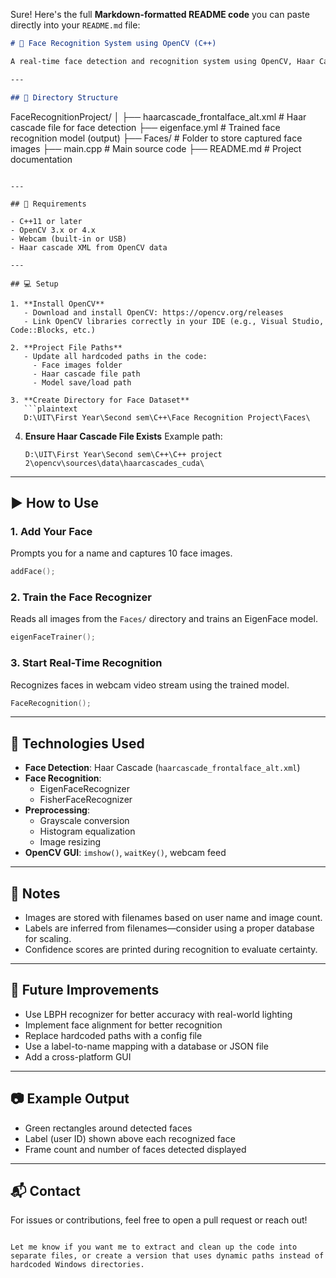 Sure! Here's the full **Markdown-formatted README code** you can paste directly into your `README.md` file:

```markdown
# 👤 Face Recognition System using OpenCV (C++)

A real-time face detection and recognition system using OpenCV, Haar Cascade classifiers, and Eigenfaces/Fisherfaces algorithms. This project allows you to add new faces, train a recognition model, and recognize faces through your webcam.

---

## 📁 Directory Structure

```
FaceRecognitionProject/
│
├── haarcascade_frontalface_alt.xml        # Haar cascade file for face detection
├── eigenface.yml                          # Trained face recognition model (output)
├── Faces/                                 # Folder to store captured face images
├── main.cpp                               # Main source code
├── README.md                              # Project documentation
```

---

## 🔧 Requirements

- C++11 or later
- OpenCV 3.x or 4.x
- Webcam (built-in or USB)
- Haar cascade XML from OpenCV data

---

## 💻 Setup

1. **Install OpenCV**
   - Download and install OpenCV: https://opencv.org/releases
   - Link OpenCV libraries correctly in your IDE (e.g., Visual Studio, Code::Blocks, etc.)

2. **Project File Paths**
   - Update all hardcoded paths in the code:
     - Face images folder
     - Haar cascade file path
     - Model save/load path

3. **Create Directory for Face Dataset**
   ```plaintext
   D:\UIT\First Year\Second sem\C++\Face Recognition Project\Faces\
   ```

4. **Ensure Haar Cascade File Exists**
   Example path:
   ```plaintext
   D:\UIT\First Year\Second sem\C++\C++ project 2\opencv\sources\data\haarcascades_cuda\
   ```

---

## ▶️ How to Use

### 1. Add Your Face

Prompts you for a name and captures 10 face images.

```cpp
addFace();
```

### 2. Train the Face Recognizer

Reads all images from the `Faces/` directory and trains an EigenFace model.

```cpp
eigenFaceTrainer();
```

### 3. Start Real-Time Recognition

Recognizes faces in webcam video stream using the trained model.

```cpp
FaceRecognition();
```

---

## 🧠 Technologies Used

- **Face Detection**: Haar Cascade (`haarcascade_frontalface_alt.xml`)
- **Face Recognition**: 
  - EigenFaceRecognizer
  - FisherFaceRecognizer
- **Preprocessing**: 
  - Grayscale conversion
  - Histogram equalization
  - Image resizing
- **OpenCV GUI**: `imshow()`, `waitKey()`, webcam feed

---

## 📌 Notes

- Images are stored with filenames based on user name and image count.
- Labels are inferred from filenames—consider using a proper database for scaling.
- Confidence scores are printed during recognition to evaluate certainty.

---

## 🧰 Future Improvements

- Use LBPH recognizer for better accuracy with real-world lighting
- Implement face alignment for better recognition
- Replace hardcoded paths with a config file
- Use a label-to-name mapping with a database or JSON file
- Add a cross-platform GUI

---

## 📷 Example Output

- Green rectangles around detected faces
- Label (user ID) shown above each recognized face
- Frame count and number of faces detected displayed

---

## 📬 Contact

For issues or contributions, feel free to open a pull request or reach out!
```

Let me know if you want me to extract and clean up the code into separate files, or create a version that uses dynamic paths instead of hardcoded Windows directories.
